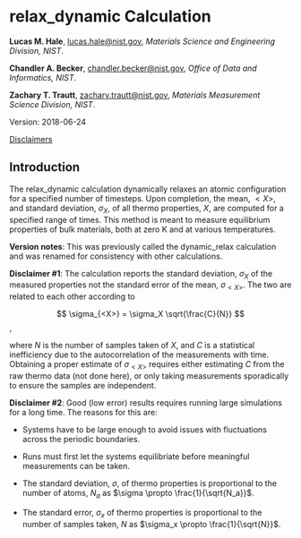 # relax_dynamic Calculation

**Lucas M. Hale**, [lucas.hale@nist.gov](mailto:lucas.hale@nist.gov?Subject=ipr-demo), *Materials Science and Engineering Division, NIST*.

**Chandler A. Becker**, [chandler.becker@nist.gov](mailto:chandler.becker@nist.gov?Subject=ipr-demo), *Office of Data and Informatics, NIST*.

**Zachary T. Trautt**, [zachary.trautt@nist.gov](mailto:zachary.trautt@nist.gov?Subject=ipr-demo), *Materials Measurement Science Division, NIST*.

Version: 2018-06-24

[Disclaimers](http://www.nist.gov/public_affairs/disclaimer.cfm) 

## Introduction

The relax_dynamic calculation dynamically relaxes an atomic configuration for a specified number of timesteps.  Upon completion, the mean, $<X>$, and standard deviation, $\sigma_X$, of all thermo properties, $X$, are computed for a specified range of times.  This method is meant to measure equilibrium properties of bulk materials, both at zero K and at various temperatures.

__Version notes__: This was previously called the dynamic_relax calculation and was renamed for consistency with other calculations.

__Disclaimer #1__: The calculation reports the standard deviation, $\sigma_X$ of the measured properties not the standard error of the mean, $\sigma_{<X>}$.  The two are related to each other according to

$$ \sigma_{<X>} = \sigma_X \sqrt{\frac{C}{N}} $$,

where $N$ is the number of samples taken of $X$, and $C$ is a statistical inefficiency due to the autocorrelation of the measurements with time.  Obtaining a proper estimate of $\sigma_{<X>}$ requires either estimating $C$ from the raw thermo data (not done here), or only taking measurements sporadically to ensure the samples are independent. 

__Disclaimer #2__: Good (low error) results requires running large simulations for a long time.  The reasons for this are:

- Systems have to be large enough to avoid issues with fluctuations across the periodic boundaries.

- Runs must first let the systems equilibriate before meaningful measurements can be taken. 

- The standard deviation, $\sigma$, of thermo properties is proportional to the number of atoms, $N_a$ as $\sigma \propto \frac{1}{\sqrt{N_a}}$.

- The standard error, $\sigma_x$ of thermo properties is proportional to the number of samples taken, $N$ as $\sigma_x \propto \frac{1}{\sqrt{N}}$.